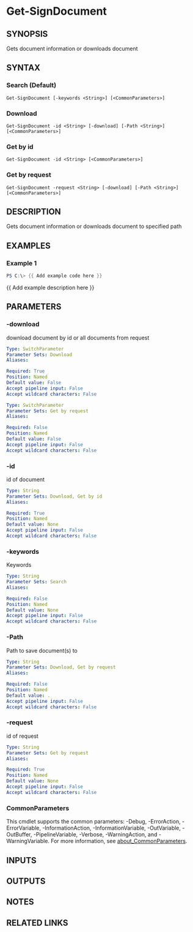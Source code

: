 ﻿---
external help file: SarakeSignPS-help.xml
Module Name: SarakeSignPS
online version:
schema: 2.0.0
---

# Get-SignDocument

## SYNOPSIS
Gets document information or downloads document

## SYNTAX

### Search (Default)
```
Get-SignDocument [-keywords <String>] [<CommonParameters>]
```

### Download
```
Get-SignDocument -id <String> [-download] [-Path <String>] [<CommonParameters>]
```

### Get by id
```
Get-SignDocument -id <String> [<CommonParameters>]
```

### Get by request
```
Get-SignDocument -request <String> [-download] [-Path <String>] [<CommonParameters>]
```

## DESCRIPTION
Gets document information or downloads document to specified path

## EXAMPLES

### Example 1
```powershell
PS C:\> {{ Add example code here }}
```

{{ Add example description here }}

## PARAMETERS

### -download
download document by id or all documents from request

```yaml
Type: SwitchParameter
Parameter Sets: Download
Aliases:

Required: True
Position: Named
Default value: False
Accept pipeline input: False
Accept wildcard characters: False
```

```yaml
Type: SwitchParameter
Parameter Sets: Get by request
Aliases:

Required: False
Position: Named
Default value: False
Accept pipeline input: False
Accept wildcard characters: False
```

### -id
id of document

```yaml
Type: String
Parameter Sets: Download, Get by id
Aliases:

Required: True
Position: Named
Default value: None
Accept pipeline input: False
Accept wildcard characters: False
```

### -keywords
Keywords

```yaml
Type: String
Parameter Sets: Search
Aliases:

Required: False
Position: Named
Default value: None
Accept pipeline input: False
Accept wildcard characters: False
```

### -Path
Path to save document(s) to

```yaml
Type: String
Parameter Sets: Download, Get by request
Aliases:

Required: False
Position: Named
Default value: .
Accept pipeline input: False
Accept wildcard characters: False
```

### -request
id of request

```yaml
Type: String
Parameter Sets: Get by request
Aliases:

Required: True
Position: Named
Default value: None
Accept pipeline input: False
Accept wildcard characters: False
```

### CommonParameters
This cmdlet supports the common parameters: -Debug, -ErrorAction, -ErrorVariable, -InformationAction, -InformationVariable, -OutVariable, -OutBuffer, -PipelineVariable, -Verbose, -WarningAction, and -WarningVariable. For more information, see [about_CommonParameters](http://go.microsoft.com/fwlink/?LinkID=113216).

## INPUTS

## OUTPUTS

## NOTES

## RELATED LINKS
